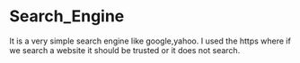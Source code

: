 # Search_Engine
It is a very simple search engine like google,yahoo. I used the https where if we search a website it should be trusted or it does not search.
